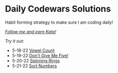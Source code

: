 # Daily Codewars Solutions
Habit forming strategy to make sure I am coding daily!

[_Follow me and earn Kata!_](https://www.codewars.com/users/nuiben)

_Try it out:_
- 5-18-22 [Vowel Count](https://www.codewars.com/kata/54ff3102c1bad923760001f3)
- 5-19-22 [Don't Give Me Five!](https://www.codewars.com/kata/5813d19765d81c592200001a)
- 5-20-22 [Spinning Rings](https://www.codewars.com/kata/59afff65f1c8274f270020f5)
- 5-21-22 [Sort Numbers](https://www.codewars.com/kata/5174a4c0f2769dd8b1000003)
